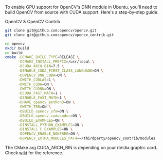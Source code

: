 To enable GPU support for OpenCV's DNN module in Ubuntu, you'll need to build OpenCV from source with CUDA support. Here's a step-by-step guide:

OpenCV & OpenCV Contrib
```bash
git clone git@github.com:opencv/opencv.git
git clone git@github.com:opencv/opencv_contrib.git
```

```bash
cd opencv
mkdir build
cd build
cmake -DCMAKE_BUILD_TYPE=RELEASE \
      -DCMAKE_INSTALL_PREFIX=/usr/local \
      -DCUDA_ARCH_BIN=7.5 \
      -DENABLE_CUDA_FIRST_CLASS_LANGUAGE=ON \
      -DOPENCV_DNN_CUDA=ON \
      -DWITH_CUBLAS=1 \
      -DWITH_CUDA=ON \
      -DWITH_CUDNN=ON \
      -DCUDA_FAST_MATH=1 \
      -DENABLE_FAST_MATH=1 \
      -DHAVE_opencv_python3=ON \
      -DWITH_TBB=ON \
      -DBUILD_opencv_sfm=ON \
      -DBUILD_opencv_cudacodec=ON \
      -DBUILD_EXAMPLES=ON \
      -DINSTALL_PYTHON_EXAMPLES=ON \
      -DINSTALL_C_EXAMPLES=ON \
      -DOPENCV_ENABLE_NONFREE=ON \
      -DOPENCV_EXTRA_MODULES_PATH=~/thirdparty/opencv_contrib/modules ..
```
The CMake arg CUDA\_ARCH\_BIN is depending on your nVidia graphic card. Check [wiki](https://en.wikipedia.org/wiki/CUDA) for the reference.


<!-- g++ -O3 cpp/yolo.cpp -o yolo_example -I/usr/local/include/opencv4 -L/usr/local/lib -lopencv_stitching -lopencv_alphamat -lopencv_aruco -lopencv_barcode -lopencv_bgsegm -lopencv_bioinspired -lopencv_ccalib -lopencv_dnn_objdetect -lopencv_dnn_superres -lopencv_dpm -lopencv_face -lopencv_freetype -lopencv_fuzzy -lopencv_hdf -lopencv_hfs -lopencv_img_hash -lopencv_intensity_transform -lopencv_line_descriptor -lopencv_mcc -lopencv_quality -lopencv_rapid -lopencv_reg -lopencv_rgbd -lopencv_saliency -lopencv_shape -lopencv_stereo -lopencv_structured_light -lopencv_phase_unwrapping -lopencv_superres -lopencv_optflow -lopencv_surface_matching -lopencv_tracking -lopencv_highgui -lopencv_datasets -lopencv_text -lopencv_plot -lopencv_ml -lopencv_videostab -lopencv_videoio -lopencv_viz -lopencv_wechat_qrcode -lopencv_ximgproc -lopencv_video -lopencv_xobjdetect -lopencv_objdetect -lopencv_calib3d -lopencv_imgcodecs -lopencv_features2d -lopencv_dnn -lopencv_flann -lopencv_xphoto -lopencv_photo -lopencv_imgproc -lopencv_core -->

